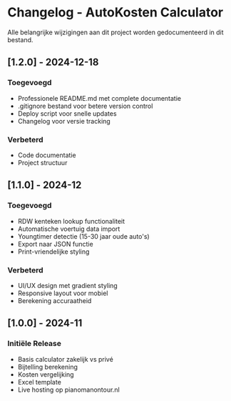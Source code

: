 # Changelog - AutoKosten Calculator

Alle belangrijke wijzigingen aan dit project worden gedocumenteerd in dit bestand.

## [1.2.0] - 2024-12-18

### Toegevoegd
- Professionele README.md met complete documentatie
- .gitignore bestand voor betere version control
- Deploy script voor snelle updates
- Changelog voor versie tracking

### Verbeterd
- Code documentatie
- Project structuur

## [1.1.0] - 2024-12

### Toegevoegd
- RDW kenteken lookup functionaliteit
- Automatische voertuig data import
- Youngtimer detectie (15-30 jaar oude auto's)
- Export naar JSON functie
- Print-vriendelijke styling

### Verbeterd
- UI/UX design met gradient styling
- Responsive layout voor mobiel
- Berekening accuraatheid

## [1.0.0] - 2024-11

### Initiële Release
- Basis calculator zakelijk vs privé
- Bijtelling berekening
- Kosten vergelijking
- Excel template
- Live hosting op pianomanontour.nl
